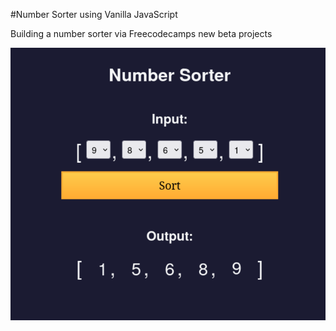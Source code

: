 #Number Sorter using Vanilla JavaScript 

Building a number sorter via Freecodecamps new beta projects


![Number Sorter PNG](images/numberpng.png)